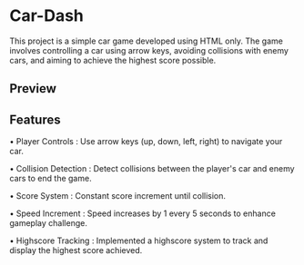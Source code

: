 # Car-Dash

This project is a simple car game developed using HTML only. The game involves controlling a car using arrow keys, avoiding collisions with enemy cars, and aiming to achieve the highest score possible.

## Preview



## Features 

• Player Controls : Use arrow keys (up, down, left, right) to navigate your car.

• Collision Detection : Detect collisions between the player's car and enemy cars to end the game.

• Score System : Constant score increment until collision.

• Speed Increment : Speed increases by 1 every 5 seconds to enhance gameplay challenge.

• Highscore Tracking : Implemented a highscore system to track and display the highest score achieved.
